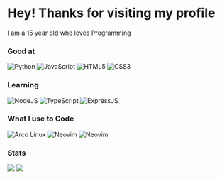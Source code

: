 # Hey! Thanks for visiting my profile

I am a 15 year old who loves Programming

### Good at 
![Python](https://img.shields.io/badge/python-11111b?style=for-the-badge&logo=python&logoColor=94e2d5&labelColor=181825&color=94e2d5)
![JavaScript](https://img.shields.io/badge/javascript-11111b?style=for-the-badge&logo=javascript&logoColor=f9e2af&labelColor=181825&color=f9e2af)
![HTML5](https://img.shields.io/badge/html5-11111b?style=for-the-badge&logo=html5&logoColor=fab387&labelColor=181825&color=fab387)
![CSS3](https://img.shields.io/badge/css3-11111b?style=for-the-badge&logo=css3&logoColor=74c7ec&labelColor=181825&color=74c7ec)

### Learning
![NodeJS](https://img.shields.io/badge/nodejs-11111b.svg?style=for-the-badge&logo=node.js&logoColor=a6e3a1&labelColor=181825&color=a6e3a1)
![TypeScript](https://img.shields.io/badge/typescript-11111b?style=for-the-badge&logo=typescript&logoColor=74c7ec&labelColor=181825&color=74c7ec)
![ExpressJS](https://img.shields.io/badge/express-11111b.svg?style=for-the-badge&logo=express&logoColor=cdd6f4&labelColor=181825&color=cdd6f4)

### What I use to Code
![Arco Linux](https://img.shields.io/badge/Arcolinuxd-11111b.svg?style=for-the-badge&logo=arch-linux&logoColor=89dceb&labelColor=181825&color=89dceb)
![Neovim](https://img.shields.io/badge/Neovim-11111b.svg?style=for-the-badge&logo=neovim&logoColor=a6e3a1eb&labelColor=181825&color=a6e3a1)
![Neovim](https://img.shields.io/badge/visual%20studio%20code-11111b.svg?style=for-the-badge&logo=visual-studio-code&logoColor=74c7ec&labelColor=181825&color=74c7ec)

### Stats
<img src="https://github-readme-stats.vercel.app/api/top-langs?username=TheEmperor342&locale=en&exclude_repo=dots&title_color=f5e0dc&text_color=cdd6f4&border_color=313244&bg_color=11111b&layout=compact">
<img src="https://github-readme-stats.vercel.app/api?username=TheEmperor342&show_icons=true&count_private=true&title_color=f5e0dc&text_color=cdd6f4&icon_color=74c7ec&bg_color=11111b&border_color=313244">
